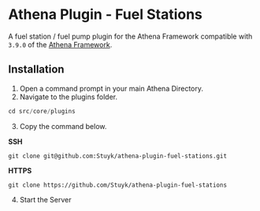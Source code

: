 # Athena Plugin - Fuel Stations

A fuel station / fuel pump plugin for the Athena Framework compatible with `3.9.0` of the [Athena Framework](https://athenaframework.com/).

## Installation

1. Open a command prompt in your main Athena Directory.
2. Navigate to the plugins folder.

```ts
cd src/core/plugins
```

3. Copy the command below.

**SSH**

```
git clone git@github.com:Stuyk/athena-plugin-fuel-stations.git
```

**HTTPS**
```
git clone https://github.com/Stuyk/athena-plugin-fuel-stations
```

4. Start the Server
